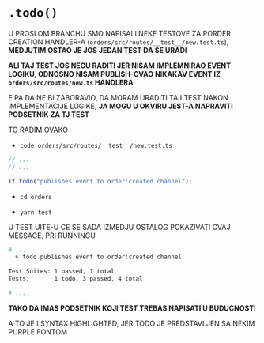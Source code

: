 # `.todo()`

U PROSLOM BRANCHU SMO NAPISALI NEKE TESTOVE ZA PORDER CREATION HANDLER-A (`orders/src/routes/__test__/new.test.ts`), **MEDJUTIM OSTAO JE JOS JEDAN TEST DA SE URADI**

**ALI TAJ TEST JOS NECU RADITI JER NISAM IMPLEMNIRAO EVENT LOGIKU, ODNOSNO NISAM PUBLISH-OVAO NIKAKAV EVENT IZ `orders/src/routes/new.ts` HANDLERA**

E PA DA NE BI ZABORAVIO, DA MORAM URADITI TAJ TEST NAKON IMPLEMENTACIJE LOGIKE, **JA MOGU U OKVIRU JEST-A NAPRAVITI PODSETNIK ZA TJ TEST**

TO RADIM OVAKO

- `code orders/src/routes/__test__/new.test.ts`

```ts
// ...
// ...

it.todo("publishes event to order:created channel");
```

- `cd orders`

- `yarn test`

U TEST UITE-U CE SE SADA IZMEDJU OSTALOG POKAZIVATI OVAJ MESSAGE, PRI RUNNINGU

```zsh
# ...
  ✎ todo publishes event to order:created channel

Test Suites: 1 passed, 1 total
Tests:       1 todo, 3 passed, 4 total

# ...
```

**TAKO DA IMAS PODSETNIK KOJI TEST TREBAS NAPISATI U BUDUCNOSTI**

A TO JE I SYNTAX HIGHLIGHTED, JER TODO JE PREDSTAVLJEN SA NEKIM PURPLE FONTOM
